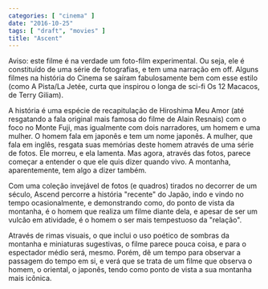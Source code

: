 ```yaml
---
categories: [ "cinema" ]
date: "2016-10-25"
tags: [ "draft", "movies" ]
title: "Ascent"
---
```

Aviso: este filme é na verdade um foto-film experimental. Ou seja,
ele é constituído de uma série de fotografias, e tem uma narração
em off. Alguns filmes na história do Cinema se saíram fabulosamente
bem com esse estilo (como A Pista/La Jetée, curta que inspirou o longa
de sci-fi Os 12 Macacos, de Terry Giliam).

A história é uma espécie de recapitulação de Hiroshima Meu Amor
(até resgatando a fala original mais famosa do filme de Alain Resnais)
com o foco no Monte Fuji, mas igualmente com dois narradores, um homem
e uma mulher. O homem fala em japonês e tem um nome japonês. A mulher,
que fala em inglês, resgata suas memórias deste homem através de uma
série de fotos. Ele morreu, e ela lamenta. Mas agora, através das fotos,
parece começar a entender o que ele quis dizer quando vivo. A montanha,
aparentemente, tem algo a dizer também.

Com uma coleção invejável de fotos (e quadros) tirados no decorrer
de um século, Ascend percorre a história "recente" do Japão, indo e
vindo no tempo ocasionalmente, e demonstrando como, do ponto de vista da
montanha, é o homem que realiza um filme diante dela, e apesar de ser um
vulcão em atividade, é o homem o ser mais tempestuoso da "relação".

Através de rimas visuais, o que inclui o uso poético de sombras da
montanha e miniaturas sugestivas, o filme parece pouca coisa, e para
o espectador médio será, mesmo. Porém, dê um tempo para observar a
passagem do tempo em si, e verá que se trata de um filme que observa o
homem, o oriental, o japonês, tendo como ponto de vista a sua montanha
mais icônica.

